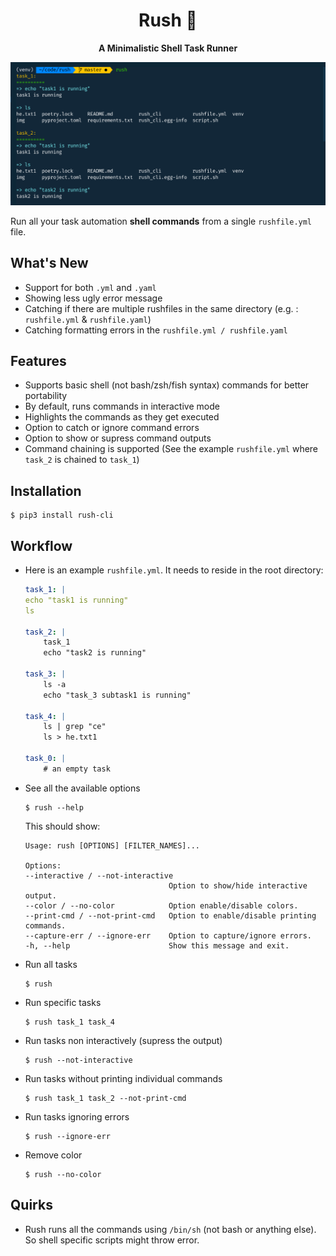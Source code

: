 <div align="center">

# Rush 🏃
**A Minimalistic Shell Task Runner**

![img](./img/rush-example.png)
</div>

Run all your task automation **shell commands** from a single `rushfile.yml` file.

## What's New
* Support for both `.yml` and `.yaml`
* Showing less ugly error message
* Catching if there are multiple rushfiles in the same directory (e.g. : `rushfile.yml` & `rushfile.yaml`)
* Catching formatting errors in the `rushfile.yml / rushfile.yaml`

## Features
* Supports basic shell (not bash/zsh/fish syntax) commands for better portability
* By default, runs commands in interactive mode
* Highlights the commands as they get executed
* Option to catch or ignore command errors
* Option to show or supress command outputs
* Command chaining is supported (See the example `rushfile.yml` where `task_2` is chained to `task_1`)

## Installation

```
$ pip3 install rush-cli
```

## Workflow

* Here is an example `rushfile.yml`. It needs to reside in the root directory:

    ``` yml
    task_1: |
    echo "task1 is running"
    ls

    task_2: |
        task_1
        echo "task2 is running"

    task_3: |
        ls -a
        echo "task_3 subtask1 is running"

    task_4: |
        ls | grep "ce"
        ls > he.txt1

    task_0: |
        # an empty task
    ```

* See all the available options
    ```
    $ rush --help
    ```
    This should show:
    ```
    Usage: rush [OPTIONS] [FILTER_NAMES]...

    Options:
    --interactive / --not-interactive
                                    Option to show/hide interactive output.
    --color / --no-color            Option enable/disable colors.
    --print-cmd / --not-print-cmd   Option to enable/disable printing commands.
    --capture-err / --ignore-err    Option to capture/ignore errors.
    -h, --help                      Show this message and exit.
    ```

* Run all tasks
    ```
    $ rush
    ```

* Run specific tasks
    ```
    $ rush task_1 task_4
    ```
* Run tasks non interactively (supress the output)
    ```
    $ rush --not-interactive
    ```
* Run tasks without printing individual commands
    ```
    $ rush task_1 task_2 --not-print-cmd
    ```

* Run tasks ignoring errors
    ```
    $ rush --ignore-err
    ```

* Remove color
    ```
    $ rush --no-color
    ```


## Quirks

* Rush runs all the commands using `/bin/sh` (not bash or anything else). So shell specific scripts might throw error.
